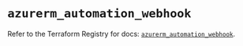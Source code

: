 # `azurerm_automation_webhook`

Refer to the Terraform Registry for docs: [`azurerm_automation_webhook`](https://registry.terraform.io/providers/hashicorp/azurerm/3.92.0/docs/resources/automation_webhook).
